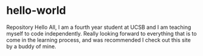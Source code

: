 # hello-world
Repository 
Hello All, 
I am a fourth year student at UCSB and I am teaching myself to code independently. 
Really looking forward to everything that is to come in the learning process, and was recommended I check out this site by 
  a buddy of mine. 
